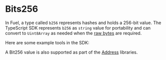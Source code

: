 # Bits256

In Fuel, a type called `b256` represents hashes and holds a 256-bit value. The TypeScript SDK represents `b256` as `string` value for portability and can convert to `Uint8Array` as needed when the [raw bytes](./bytes32.md) are required.

Here are some example tools in the SDK:



A Bit256 value is also supported as part of the [Address](./address.md) libraries.


